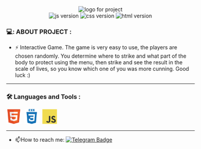 <div align="center">
  <img src="https://media.giphy.com/media/3lIgOk4Gjfptu/giphy.gif" alt="logo for project" width="400"/>
  <div>
    <img src="https://img.shields.io/badge/JavaScript-ES6%2B-yellow" alt="js version"/>
    <img src="https://img.shields.io/badge/-CSS3-blue" alt="css version"/>
    <img src="https://img.shields.io/badge/-HTML5-red" alt="html version"/>
  </div>
</div>


###  💻: ABOUT PROJECT :
- :zap: Interactive Game. The game is very easy to use, the players are chosen randomly. 
                          You determine where to strike and what part of the body to protect using the menu,
                           then strike and see the result in the scale of lives, so you know which one of you was more cunning. Good luck :)

---

### :hammer_and_wrench: Languages and Tools :
<div>
  <img src="https://github.com/devicons/devicon/blob/master/icons/html5/html5-original.svg" title="HTML5" alt="HTML" width="40" height="40"/>&nbsp;
  <img src="https://github.com/devicons/devicon/blob/master/icons/css3/css3-plain-wordmark.svg"  title="CSS3" alt="CSS" width="40" height="40"/>&nbsp;
  <img src="https://github.com/devicons/devicon/blob/master/icons/javascript/javascript-original.svg" title="JavaScript" alt="JavaScript" width="40" height="40"/>&nbsp;
</div>

---

- :mailbox:How to reach me: [![Telegram Badge](https://img.shields.io/badge/-Telegram-blue?style=flat&logo=Telegram&logoColor=white)](https://t.me/AlikPivnenko)
